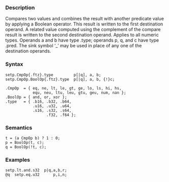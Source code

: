 ### Description

Compares two values and combines the result with another predicate value by applying a Boolean
operator. This result is written to the first destination operand. A related value computed using
the complement of the compare result is written to the second destination operand.
Applies to all numeric types. Operands a and b have type .type; operands p, q,
and c have type .pred. The sink symbol ‘_’ may be used in place of any one of the
destination operands.

### Syntax

```
setp.CmpOp{.ftz}.type         p[|q], a, b;
setp.CmpOp.BoolOp{.ftz}.type  p[|q], a, b, {!}c;

.CmpOp  = { eq, ne, lt, le, gt, ge, lo, ls, hi, hs,
            equ, neu, ltu, leu, gtu, geu, num, nan };
.BoolOp = { and, or, xor };
.type   = { .b16, .b32, .b64,
            .u16, .u32, .u64,
            .s16, .s32, .s64,
                  .f32, .f64 };
```

### Semantics

```
t = (a CmpOp b) ? 1 : 0;
p = BoolOp(t, c);
q = BoolOp(!t, c);
```

### Examples

```
setp.lt.and.s32  p|q,a,b,r;
@q  setp.eq.u32      p,i,n;
```

